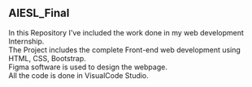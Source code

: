 ## AIESL_Final
In this Repository I've included the work done in my web development Internship.</br>
The Project includes the complete Front-end web development using HTML, CSS, Bootstrap.</br>
Figma software is used to design the webpage.</br>
All the code is done in VisualCode Studio.
